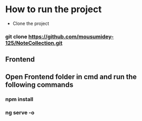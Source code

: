 # How to run the project
* Clone the project

### git clone https://github.com/mousumidey-125/NoteCollection.git


## Frontend

## Open Frontend folder in cmd and run the following commands

### npm install
### ng serve -o

